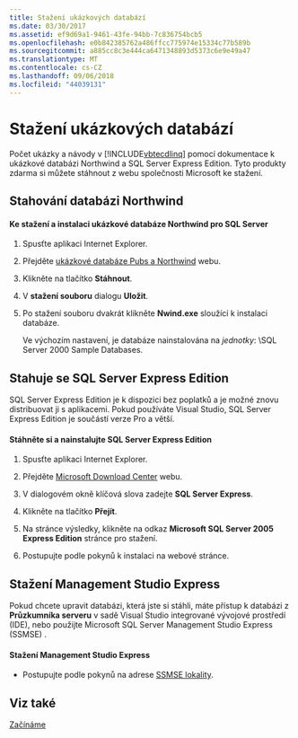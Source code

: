 ```yaml
---
title: Stažení ukázkových databází
ms.date: 03/30/2017
ms.assetid: ef9d69a1-9461-43fe-94bb-7c836754bcb5
ms.openlocfilehash: e0b842385762a486ffcc775974e15334c77b589b
ms.sourcegitcommit: a885cc8c3e444ca6471348893d5373c6e9e49a47
ms.translationtype: MT
ms.contentlocale: cs-CZ
ms.lasthandoff: 09/06/2018
ms.locfileid: "44039131"
---
```

# <a name="downloading-sample-databases"></a>Stažení ukázkových databází
Počet ukázky a návody v [!INCLUDE[vbtecdlinq](../../../../../../includes/vbtecdlinq-md.md)] pomocí dokumentace k ukázkové databázi Northwind a SQL Server Express Edition. Tyto produkty zdarma si můžete stáhnout z webu společnosti Microsoft ke stažení.  
  
## <a name="downloading-the-northwind-database"></a>Stahování databázi Northwind  
  
#### <a name="to-download-and-install-the-northwind-sample-database-for-sql-server"></a>Ke stažení a instalaci ukázkové databáze Northwind pro SQL Server  
  
1.  Spusťte aplikaci Internet Explorer.  
  
2.  Přejděte [ukázkové databáze Pubs a Northwind](https://go.microsoft.com/fwlink?linkid=64296) webu.  
  
3.  Klikněte na tlačítko **Stáhnout**.  
  
4.  V **stažení souboru** dialogu **Uložit**.  
  
5.  Po stažení souboru dvakrát klikněte **Nwind.exe** sloužící k instalaci databáze.  
  
     Ve výchozím nastavení, je databáze nainstalována na *jednotky*: \SQL Server 2000 Sample Databases.  
  
## <a name="downloading-sql-server-express-edition"></a>Stahuje se SQL Server Express Edition  
 SQL Server Express Edition je k dispozici bez poplatků a je možné znovu distribuovat ji s aplikacemi. Pokud používáte Visual Studio, SQL Server Express Edition je součástí verze Pro a větší.  
  
#### <a name="to-download-and-install-sql-server-express-edition"></a>Stáhněte si a nainstalujte SQL Server Express Edition  
  
1.  Spusťte aplikaci Internet Explorer.  
  
2.  Přejděte [Microsoft Download Center](https://go.microsoft.com/fwlink?linkid=74602) webu.  
  
3.  V dialogovém okně klíčová slova zadejte **SQL Server Express**.  
  
4.  Klikněte na tlačítko **Přejít**.  
  
5.  Na stránce výsledky, klikněte na odkaz **Microsoft SQL Server 2005 Express Edition** stránce pro stažení.  
  
6.  Postupujte podle pokynů k instalaci na webové stránce.  
  
## <a name="downloading-management-studio-express"></a>Stažení Management Studio Express  
 Pokud chcete upravit databázi, která jste si stáhli, máte přístup k databázi z **Průzkumníka serveru** v sadě Visual Studio integrované vývojové prostředí (IDE), nebo použijte Microsoft SQL Server Management Studio Express (SSMSE) .  
  
#### <a name="to-download-management-studio-express"></a>Stažení Management Studio Express  
  
-   Postupujte podle pokynů na adrese [SSMSE lokality](https://go.microsoft.com/fwlink/?LinkId=95933).  
  
## <a name="see-also"></a>Viz také  
 [Začínáme](../../../../../../docs/framework/data/adonet/sql/linq/getting-started.md)
